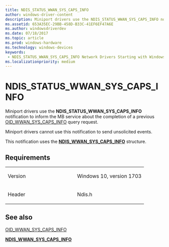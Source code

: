 ```yaml
---
title: NDIS_STATUS_WWAN_SYS_CAPS_INFO
author: windows-driver-content
description: Miniport drivers use the NDIS_STATUS_WWAN_SYS_CAPS_INFO notification to inform the MB service about the completion of a previous OID_WWAN_SYS_CAPS_INFO query request.
ms.assetid: 653A35EC-29BB-458D-B33C-41EF6EF47A6E
ms.author: windowsdriverdev 
ms.date: 07/18/2017 
ms.topic: article 
ms.prod: windows-hardware 
ms.technology: windows-devices 
keywords:
 - NDIS_STATUS_WWAN_SYS_CAPS_INFO Network Drivers Starting with Windows Vista
ms.localizationpriority: medium
---
```


# NDIS\_STATUS\_WWAN\_SYS\_CAPS\_INFO


Miniport drivers use the **NDIS\_STATUS\_WWAN\_SYS\_CAPS\_INFO** notification to inform the MB service about the completion of a previous [OID\_WWAN\_SYS\_CAPS\_INFO](https://msdn.microsoft.com/library/windows/hardware/mt799833) query request.

Miniport drivers cannot use this notification to send unsolicited events.

This notification uses the [**NDIS\_WWAN\_SYS\_CAPS\_INFO**](https://msdn.microsoft.com/library/windows/hardware/mt782410) structure.

Requirements
------------

<table>
<colgroup>
<col width="50%" />
<col width="50%" />
</colgroup>
<tbody>
<tr class="odd">
<td><p>Version</p></td>
<td><p>Windows 10, version 1703</p></td>
</tr>
<tr class="even">
<td><p>Header</p></td>
<td>Ndis.h</td>
</tr>
</tbody>
</table>

## See also


[OID\_WWAN\_SYS\_CAPS\_INFO](https://msdn.microsoft.com/library/windows/hardware/mt799833)

[**NDIS\_WWAN\_SYS\_CAPS\_INFO**](https://msdn.microsoft.com/library/windows/hardware/mt782410)

 

 




